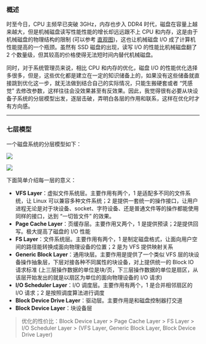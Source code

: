 ### 概述

时至今日，CPU 主频早已突破 3GHz，内存也步入 DDR4 时代，磁盘在容量上越来越大，但是机械磁盘读写性能性能的增长却远远跟不上 CPU 和内存，这是由于机械磁盘的物理结构的限制 (可以参考 [直观图](https://github.com/hsxhr-10/blog/blob/master/Linux/%E3%80%90%E7%A3%81%E7%9B%98%20IO%E3%80%91--%20%E6%80%A7%E8%83%BD%E6%8C%87%E6%A0%87(%E8%A3%B8%E7%9B%98).md))，这也让机械磁盘 I/O 成了计算机性能提高的一个瓶颈。虽然有 SSD 磁盘的出现，读写 I/O 的性能比机械磁盘翻了 2 个数量级，但其较高的价格使得无法短时间内替代机械磁盘。

同时，对于系统管理员来说，相比 CPU 和内存的优化，磁盘 I/O 的性能优化选择多很多，但是，这些优化都是建立在一定的知识储备上的，如果没有这些储备就直接跳到优化这一步，就无法做到结合自己的实际情况，只能生搬硬套或者 “凭感觉” 去修改参数，这样往往会没效果甚至有反效果。因此，我觉得很有必要从块设备子系统的分层模型出发，逐层击破，弄明白各层的作用和联系，这样在优化时才有方向感。

---

### 七层模型

一个磁盘系统的分层模型如下：

![](https://raw.githubusercontent.com/hsxhr-10/picture/master/%E7%A3%81%E7%9B%98%E5%88%86%E5%B1%82%E6%A8%A1%E5%9E%8B.png)

![](https://raw.githubusercontent.com/hsxhr-10/picture/master/%E5%9D%97%E8%AE%BE%E5%A4%87%E5%88%86%E5%B1%82%E5%9B%BE2.jpg)

下面简单介绍每一层的意义：

- **VFS Layer**：虚拟文件系统层。主要作用有两个，1 是适配多不同的文件系统，让 Linux 可以兼容多种文件系统；2 是提供一套统一的操作接口，让用户进程无论是对于块设备、socket、字符设备、还是普通文件等的操作都能使用同样的接口，达到 “一切皆文件” 的效果。
- **Page Cache Layer**：页缓存层。主要作用又两个，1 是提供预读；2是提供回写。极大提高了磁盘的 I/O 性能
- **FS Layer**：文件系统层。主要作用有两个，1 是制定磁盘格式，让面向用户空间的路径能转换成面向物理设备的位置；2 是为 VFS 提供映射关系
- **Generic Block Layer**：通用块层。主要作用是提供了一个类似 VFS 层的块设备操作抽象层，下层对接各种不同属性的块设备，对上提供统一的 Block IO 请求标准 (上三层操作数据的单位是块/页，下三层操作数据的单位是扇区，从该层开始发出的就是以扇区为单位的面向物理设备的 I/O 请求)
- **I/O Scheduler Layer**：I/O 调度层。主要作用有两个，1 是合并相邻扇区的 I/O 请求；2 是按照调度算法进行调度
- **Block Device Drive Layer**：驱动层。主要作用是和磁盘控制器打交道
- **Block Device Layer**：块设备层

> 优化的性价比：Block Device Layer > Page Cache Layer > FS Layer > I/O Scheduler Layer > (VFS Layer, Generic Block Layer, Block Device Drive Layer)
